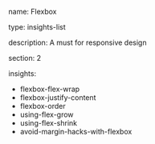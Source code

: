 name: Flexbox

type: insights-list

description: A must for responsive design

section: 2

insights:
  - flexbox-flex-wrap
  - flexbox-justify-content
  - flexbox-order
  - using-flex-grow
  - using-flex-shrink
  - avoid-margin-hacks-with-flexbox
